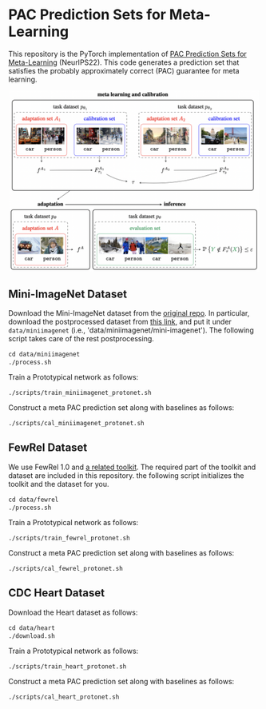 # PAC Prediction Sets for Meta-Learning
This repository is the PyTorch implementation of [PAC Prediction Sets for Meta-Learning](https://arxiv.org/abs/2207.02440) (NeurIPS22).
This code generates a prediction set that satisfies the probably approximately correct (PAC) guarantee for meta learning. 

<p align="center"><img src=".github/teaser.png" width="500">

## Mini-ImageNet Dataset

Download the Mini-ImageNet dataset from the [original repo](https://github.com/yaoyao-liu/mini-imagenet-tools). 
In particular, download the postprocessed dataset from [this link](https://drive.google.com/open?id=137M9jEv8nw0agovbUiEN_fPl_waJ2jIj), and
put it under `data/miniimagenet` (i.e., 'data/miniimagenet/mini-imagenet'). 
The following script takes care of the rest postprocessing. 
```
cd data/miniimagenet
./process.sh
```

Train a Prototypical network as follows:
```  
./scripts/train_miniimagenet_protonet.sh 
```
  
Construct a meta PAC prediction set along with baselines as follows:
```
./scripts/cal_miniimagenet_protonet.sh
```

## FewRel Dataset
  
We use FewRel 1.0 and [a related toolkit](https://github.com/thunlp/FewRel). The required part of the toolkit and dataset are included in this repository.
the following script initializes the toolkit and the dataset for you.
```
cd data/fewrel
./process.sh
```
Train a Prototypical network as follows:
```  
./scripts/train_fewrel_protonet.sh 
```
  
Construct a meta PAC prediction set along with baselines as follows:
```
./scripts/cal_fewrel_protonet.sh
```


## CDC Heart Dataset

Download the Heart dataset as follows:
```
cd data/heart
./download.sh
```

Train a Prototypical network as follows:
```
./scripts/train_heart_protonet.sh
```

Construct a meta PAC prediction set along with baselines as follows:
```
./scripts/cal_heart_protonet.sh
```

